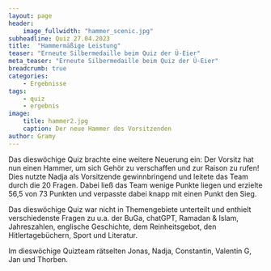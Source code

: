 ```yaml
---
layout: page
header:
    image_fullwidth: "hammer_scenic.jpg"
subheadline: Quiz 27.04.2023
title:  "Hammermäßige Leistung"
teaser: "Erneute Silbermedaille beim Quiz der Ü-Eier"
meta_teaser: "Erneute Silbermedaille beim Quiz der Ü-Eier"
breadcrumb: true
categories:
    - Ergebnisse
tags:
    - quiz
    - ergebnis
image:
    title: hammer2.jpg
    caption: Der neue Hammer des Vorsitzenden
author: Gramy
---
```


Das dieswöchige Quiz brachte eine weitere Neuerung ein: Der Vorsitz hat nun einen Hammer, um sich Gehör zu verschaffen und zur Raison zu rufen!
Dies nutzte Nadja als Vorsitzende gewinnbringend und leitete das Team durch die 20 Fragen.
Dabei ließ das Team wenige Punkte liegen und erzielte 56,5 von 73 Punkten und verpasste dabei knapp mit einen Punkt den Sieg.

Das dieswöchige Quiz war nicht in Themengebiete unterteilt und enthielt verschiedenste Fragen zu u.a. der BuGa, chatGPT, Ramadan & Islam, Jahreszahlen, englische Geschichte, dem Reinheitsgebot, den Hitlertagebüchern, Sport und Literatur.

Im dieswöchige Quizteam rätselten Jonas, Nadja, Constantin, Valentin G, Jan und Thorben.

